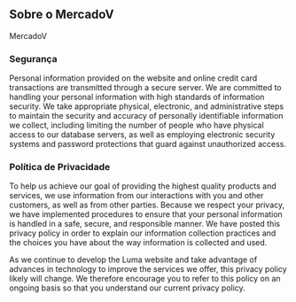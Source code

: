 ## Sobre o MercadoV

MercadoV

### Segurança

Personal information provided on the website and online credit card transactions are transmitted through a secure server. We are committed to handling your personal information with high standards of information security. We take appropriate physical, electronic, and administrative steps to maintain the security and accuracy of personally identifiable information we collect, including limiting the number of people who have physical access to our database servers, as well as employing electronic security systems and password protections that guard against unauthorized access.

### Política de Privacidade

To help us achieve our goal of providing the highest quality products and services, we use information from our interactions with you and other customers, as well as from other parties. Because we respect your privacy, we have implemented procedures to ensure that your personal information is handled in a safe, secure, and responsible manner. We have posted this privacy policy in order to explain our information collection practices and the choices you have about the way information is collected and used.

As we continue to develop the Luma website and take advantage of advances in technology to improve the services we offer, this privacy policy likely will change. We therefore encourage you to refer to this policy on an ongoing basis so that you understand our current privacy policy.
